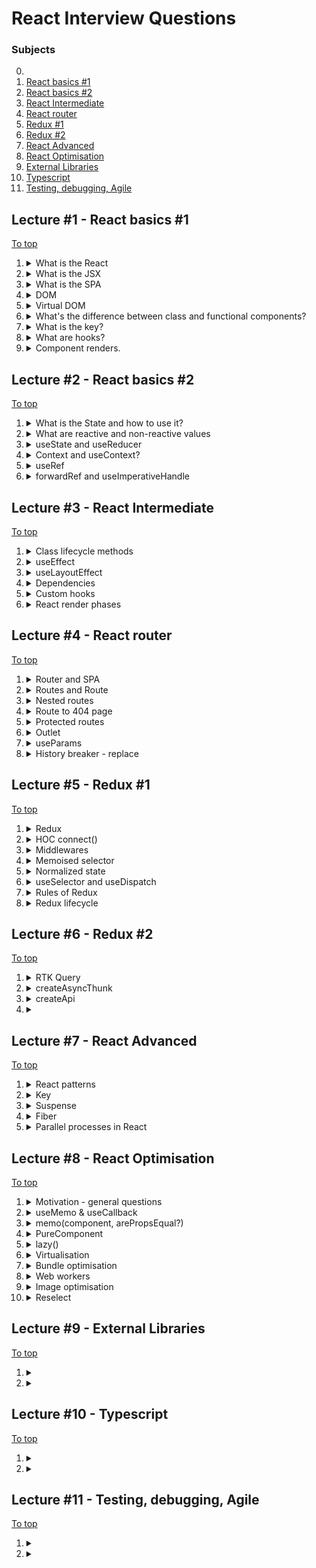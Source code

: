# React Interview Questions

### Subjects

0.
1. [React basics #1](#lecture-1---react-basics-1)
2. [React basics #2](#lecture-2---react-basics-2)
3. [React Intermediate](#lecture-3---react-intermediate)
4. [React router](#lecture-4---react-router)
5. [Redux #1](#lecture-5---redux-1)
6. [Redux #2](#lecture-6---redux-2)
7. [React Advanced](#lecture-7---react-advanced)
8. [React Optimisation](#lecture-8---react-optimisation)
9. [External Libraries](#lecture-9---external-libraries)
10. [Typescript](#lecture-10---typescript)
11. [Testing, debugging, Agile](#lecture-11---testing-debugging-agile)

## Lecture #1 - React basics #1

[To top](#react-interview-questions)

1.  <details><summary>What is the React</summary>
    React is a JavaScript library that implement a component approach of WEB Applications development. It's uses a JSX extention that allows us to create a fully independed stateful or stateless components. Due to HTML-like code with JS code in the same file are 
    reaching the really standalone components.

    There is existing an additional libraries such as react-router that can be used to reach the Single-Page Application approach.
    </details>

2.  <details><summary>What is the JSX</summary>
    It's a JavaScript extension with full name as JavaScript XML. This extension uses to achieve HTML-like syntax in JavaScript code.

    However, HTML-like syntax have a little difference from the thruly HTML. The difference is in some attributes name such as className or htmlFor
    </details>


3.  <details><summary>What is the SPA</summary>
    Abbreviature SPA means a Single-Page Application that used for describing applications that can be used without any reloades between page changes.

    This behavior can be reached by using react-router library for example.
    </details>
    
4.  <details><summary>DOM</summary>
    Abbreviature that described as a Document Object Model. It's a tree-node data structure that used by browsers to serve the HTML document and interact with it.
    </details>
    
5.  <details><summary>Virtual DOM</summary>
    <b>The Virtual DOM</b> is the lightweight copy of the <u>original DOM</u> represented as a JavaScript object. React can reach the really fast changing speed due this representation instead of working with tree-like structure.
    </details>
        
6.  <details><summary>What's the difference between class and functional components?</summary>
    The class components comes from the OOP. This approach means that we're should use the required render() method to render some JSX. Also theese components have an access to lifecycle methods such as componentDidMount, componentDidUpdate, componentWillUnmount and some count of another methods to provide the component flexibility.

    Meanwhile, functional components are a simple functions that simply should return a JSX markup. There is hooks exists to reach the next level of component flexibility. 

    Each of them can contain any logic into them but the difference between them in the workflow with them.
    </details>
        
7.  <details><summary>What is the key?</summary>
    The key is a special prop in React that implicitly exist in any JSX entity. This prop helps React to identefy the changes into components. We must to use the key explicitly when we should to render some array of data as a list of components or JSX elements.
    </details> 

8.  <details><summary>What are hooks?</summary>
    Hooks are special conceptions in functional components provide us comfortable controls of data and components workflows. They allows the more expressive and understandable approach instead of class lifecycle methods and they can be use more flexible.
    
    Some of them can have a dependecies array that provide a light-understandable control of data or component dependencies.
    </details>

9. <details><summary>Component renders.</summary>
    When the component appears on the screen in first time or after unmounting it means that <b>initial render</b> was caused

    If some of reactive values of existed component were changed or the parent component was re-rendered it will calls <b>re-render</b> of component
    </details>


## Lecture #2 - React basics #2

[To top](#react-interview-questions)

1.  <details><summary>What is the State and how to use it?</summary>
    That is current state of a component or an application. Some data which our components working with. As I mentioned before, state can be for components, for the application or it parts as well.

    To reach the state manipulations and usage we can use lifecycle methods or hooks, such as useState, useReducer, useEffect and anothers or additional libraries such as Redux to achieve comfortable workflow with global state of application.
    </details>

2.  <details><summary>What are reactive and non-reactive values</summary>
    Reactive values are exact what React dealing with. Changes of reactive values will trigger the re-rendering of components. Due for it we can show an up-to-date data to user in each moment of working with application. The Reactive value can be created by the state management features such as useState hook.

    Opposite of reactive values are non-reactive values. The React re-render feature will not reflect on changes of these values and will not re-render components if some of these were changed. To create any non-reactive value we can use hook useRef or deal with common JS variables, constants or class fields.
    </details>

3.  <details><summary>useState and useReducer</summary>
    Hooks useState and useReducer uses to create and manipulate with state of components. 

    While useState uses to reach the control with some simple data such as JS primitives, arrays or a small objects the useReducer uses to work with more complicated data such as objects with many fields with nested object as an example.

    useState returns a value and a function to change this value. To reach the value changing we can provide new value or a function callback in returned function setter. Callback have an access to previous previous value and should return the new one.

    useReducer returns a value and a function reducer that we should provide in hook while created it. The reducer function should be a clear function that awaits for some action and always returns state with changes based on received action type.
    </details>

4.  <details><summary>Context and useContext?</summary>
    Context is a global application state or a part of it. It's providing us some values or a complex data structures in the different parts or components of application and it get us access to use and change theys.

    To use the context we should create it with the createContext function that awaits for value with initial state of context or null. Then to use this context we should to wrap the part of application by this context Provider and it will provide an access to the context.

    We can get this data using the useContext hook (that awaits for the value created with createContext function) in a parts of application that were wrapped by this context provider.
    </details>

5.  <details><summary>useRef</summary>
    One of the ways to create non-reactive value is a useRef hook. It's always an object with field current as result. This field is mutable and can contain any data such as some JS data types or HTML nodes.    
    </details>

6.  <details><summary>forwardRef and useImperativeHandle</summary>
    forwardRef is a function wrapper for component that awaits for ref. The component should me implemented as a function declaration or an arrow nameless function that firstly receive a props and secondary a ref as an arguments.

    If we wanna send ref to a child component from parrent using a common way and prop ref we'll should to wrap the child using forwardRef and then we'll have an access to this ref from parent.

    Using the useImperativeHandle that related uses with forwardRef we can reach more flexible manipulations with child component from the parent. This hook awaits for ref and callback that returns an object with fields that we'll can use in parent component later.
    </details>

## Lecture #3 - React Intermediate

[To top](#react-interview-questions)

1.  <details><summary>Class lifecycle methods</summary>
    They provide us with the opportunity to work with the state of a class component at different stages of its lifecycle. Due to them, we can manipulate data during component mounting, updating, or unmounting.

    The more commonly used lifecycle methods include componentDidMount, componentDidUpdate, and componentWillUnmount.

    There are also other methods such as shouldComponentUpdate, componentDidCatch, getSnapshotBeforeUpdate, or getDerivedStateFromProps.
    </details>
    
2.  <details><summary>useEffect</summary>
    This hook provide us a possibility to do some side-effects into functional components. Its sugnature is useEffect(callback, dependecnies). The callback of it will called in each initial render and each next re-render if we'll not provide a dependencies array.

    This hook have more flexible behavior than class lifecycle methods due dependencies array. Due to instant callback calling after component did mounted we achieved componentDidMount functionallity, if we'll not provide the dependencies array we'll reach the componentDidUpdate fucntionallity and due to return callback from the called callback we're reaching componentWillUnmount functionallity but not in useEffect context - not component.

    And there are more usefull cases based on an array of dependencies that will trigger callback each time when some of provided dependencies was changed. Or will trigger only ones if the dependencies array is empty.
    </details>
    
3.  <details><summary>useLayoutEffect</summary>

    </details>
    
4.  <details><summary>Dependencies</summary>

    </details>
    
5.  <details><summary>Custom hooks</summary>

    </details>
    
6.  <details><summary>React render phases</summary>

    </details>

## Lecture #4 - React router

[To top](#react-interview-questions)

1.  <details><summary>Router and SPA</summary>

    </details>

2.  <details><summary>Routes and Route</summary>

    </details>

3.  <details><summary>Nested routes</summary>

    </details>

4.  <details><summary>Route to 404 page</summary>

    </details>

5.  <details><summary>Protected routes</summary>

    </details>

6.  <details><summary>Outlet</summary>

    </details>

7.  <details><summary>useParams</summary>

    </details>

8.  <details><summary>History breaker - replace</summary>

    </details>

## Lecture #5 - Redux #1

[To top](#react-interview-questions)

1.  <details><summary>Redux</summary>

    </details>

1.  <details><summary>HOC connect()</summary>

    </details>

1.  <details><summary>Middlewares</summary>

    </details>

1.  <details><summary>Memoised selector</summary>

    </details>

1.  <details><summary>Normalized state</summary>

    </details>

1.  <details><summary>useSelector and useDispatch</summary>

    </details>

1.  <details><summary>Rules of Redux</summary>

    </details>

1.  <details><summary>Redux lifecycle</summary>

    </details>

## Lecture #6 - Redux #2

[To top](#react-interview-questions)

1.  <details><summary>RTK Query</summary>

    </details>

1.  <details><summary>createAsyncThunk</summary>

    </details>

1.  <details><summary>createApi</summary>

    </details>

1.  <details><summary></summary>

    </details>


## Lecture #7 - React Advanced

[To top](#react-interview-questions)

1.  <details><summary>React patterns</summary>

    </details>

1.  <details><summary>Key</summary>

    </details>

1.  <details><summary>Suspense</summary>

    </details>

1.  <details><summary>Fiber</summary>

    </details>

1.  <details><summary>Parallel processes in React</summary>

    </details>

## Lecture #8 - React Optimisation

[To top](#react-interview-questions)

1.  <details><summary>Motivation - general questions</summary>
    
    - Can we move the calculations from front to back?
  
    - Can we refactor code to simplify calculations?
  
    - Are we really should memoize it?
    </details>

2.  <details><summary>useMemo & useCallback</summary>

    </details>

3.  <details><summary>memo(component, arePropsEqual?)</summary>

    </details>

4.  <details><summary>PureComponent</summary>

    </details>

5.  <details><summary>lazy()</summary>

    </details>

6.  <details><summary>Virtualisation</summary>

    </details>

6.  <details><summary>Bundle optimisation</summary>

    </details>

6.  <details><summary>Web workers</summary>

    </details>
    
6.  <details><summary>Image optimisation</summary>

    </details>
    
6.  <details><summary>Reselect</summary>

    </details>


## Lecture #9 - External Libraries

[To top](#react-interview-questions)


1.  <details><summary></summary>

    </details>

1.  <details><summary></summary>

    </details>

## Lecture #10 - Typescript

[To top](#react-interview-questions)

1.  <details><summary></summary>

    </details>

1.  <details><summary></summary>

    </details>


## Lecture #11 - Testing, debugging, Agile

[To top](#react-interview-questions)

1.  <details><summary></summary>

    </details>

1.  <details><summary></summary>

    </details>

